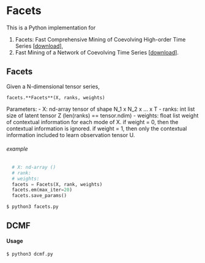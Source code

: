 # Facets

This is a Python implementation for
1. Facets: Fast Comprehensive Mining of Coevolving High-order Time Series
\[[download](http://ycai.ws.gc.cuny.edu/files/2015/07/Facets_KDD15.pdf)\],
2. Fast Mining of a Network of Coevolving Time Series
\[[download](http://ycai.ws.gc.cuny.edu/files/2015/03/NoT_sdm15.pdf)\].

## Facets
Given a N-dimensional tensor series,

`facets.**Facets**(X, ranks, weights)`

Parameters:
    - X: nd-array
        tensor of shape N_1 x N_2 x ... x T
    - ranks: int list
        size of latent tensor Z
        (len(ranks) == tensor.ndim)
    - weights: float list
        weight of contextual information for each mode of X.
        if weight = 0, then the contextual information is ignored. if weight = 1, then only the contextual information included to learn observation tensor U.

###### example
```python
  # X: nd-array ()
  # rank:
  # weights:
  facets = Facets(X, rank, weights)
  facets.em(max_iter=20)
  facets.save_params()
```

`$ python3 facets.py`

## DCMF
#### Usage
`$ python3 dcmf.py`
